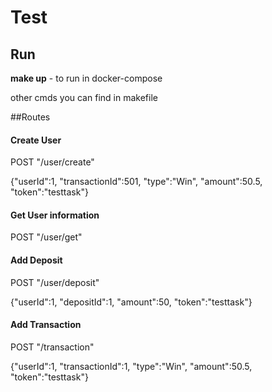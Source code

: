# Test

## Run

**make up** - to run in docker-compose

other cmds you can find in makefile


##Routes

#### Create User

POST "/user/create"

{"userId":1, "transactionId":501, "type":"Win", "amount":50.5, "token":"testtask"}



#### Get User information
POST "/user/get"



#### Add Deposit
POST "/user/deposit"

{"userId":1, "depositId":1, "amount":50, "token":"testtask"}



#### Add Transaction
POST "/transaction"

{"userId":1, "transactionId":1, "type":"Win", "amount":50.5, "token":"testtask"}
